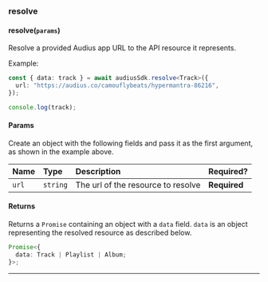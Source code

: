 ### resolve

#### resolve(`params`)

Resolve a provided Audius app URL to the API resource it represents.

Example:

```typescript
const { data: track } = await audiusSdk.resolve<Track>({
  url: "https://audius.co/camouflybeats/hypermantra-86216",
});

console.log(track);
```

#### Params

Create an object with the following fields and pass it as the first argument, as shown in the example above.

| Name  | Type     | Description                        | Required?    |
| :---- | :------- | :--------------------------------- | :----------- |
| `url` | `string` | The url of the resource to resolve | **Required** |

#### Returns

Returns a `Promise` containing an object with a `data` field. `data` is an object representing the resolved resource as described below.

```ts
Promise<{
  data: Track | Playlist | Album;
}>;
```

---
